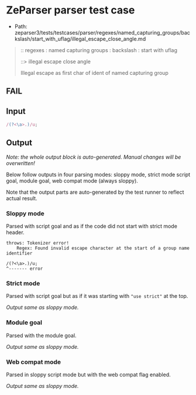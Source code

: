 # ZeParser parser test case

- Path: zeparser3/tests/testcases/parser/regexes/named_capturing_groups/backslash/start_with_uflag/illegal_escape_close_angle.md

> :: regexes : named capturing groups : backslash : start with uflag
>
> ::> illegal escape close angle
>
> Illegal escape as first char of ident of named capturing group

## FAIL

## Input

`````js
/(?<\a>.)/u;
`````

## Output

_Note: the whole output block is auto-generated. Manual changes will be overwritten!_

Below follow outputs in four parsing modes: sloppy mode, strict mode script goal, module goal, web compat mode (always sloppy).

Note that the output parts are auto-generated by the test runner to reflect actual result.

### Sloppy mode

Parsed with script goal and as if the code did not start with strict mode header.

`````
throws: Tokenizer error!
    Regex: Found invalid escape character at the start of a group name identifier

/(?<\a>.)/u;
^------- error
`````

### Strict mode

Parsed with script goal but as if it was starting with `"use strict"` at the top.

_Output same as sloppy mode._

### Module goal

Parsed with the module goal.

_Output same as sloppy mode._

### Web compat mode

Parsed in sloppy script mode but with the web compat flag enabled.

_Output same as sloppy mode._
